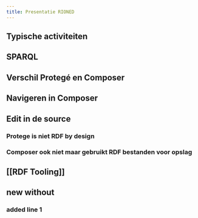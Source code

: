 ```yaml
---
title: Presentatie RIONED
---
```


## Typische activiteiten
## SPARQL
## Verschil Protegé  en Composer
## Navigeren in Composer
## Edit in de source
### Protege is niet RDF by design
### Composer ook niet maar gebruikt RDF bestanden voor opslag
###
## [[RDF Tooling]]
## new without
### added line 1
###
